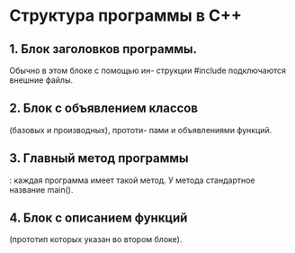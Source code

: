 # Структура программы в C++

## 1. Блок заголовков программы.
 Обычно в этом блоке с помощью ин-
струкции #include подключаются внешние файлы.
## 2. Блок с объявлением классов
 (базовых и производных), прототи-
пами и объявлениями функций.
## 3. Главный метод программы
: каждая программа имеет такой метод.
У метода стандартное название main().
## 4. Блок с описанием функций
 (прототип которых указан во втором
блоке).